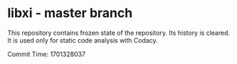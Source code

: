 # libxi - master branch

This repository contains frozen state of the repository.
Its history is cleared. It is used only for static code
analysis with Codacy.

Commit Time: 1701328037